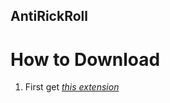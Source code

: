 ## AntiRickRoll

# How to Download
1. First get [*this extension*](https://chrome.google.com/webstore/detail/redirector/ocgpenflpmgnfapjedencafcfakcekcd/related?hl=en)
